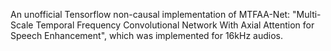 An unofficial Tensorflow non-causal implementation of MTFAA-Net: "Multi-Scale Temporal Frequency Convolutional Network With Axial Attention for Speech Enhancement", which was implemented for 16kHz audios.
